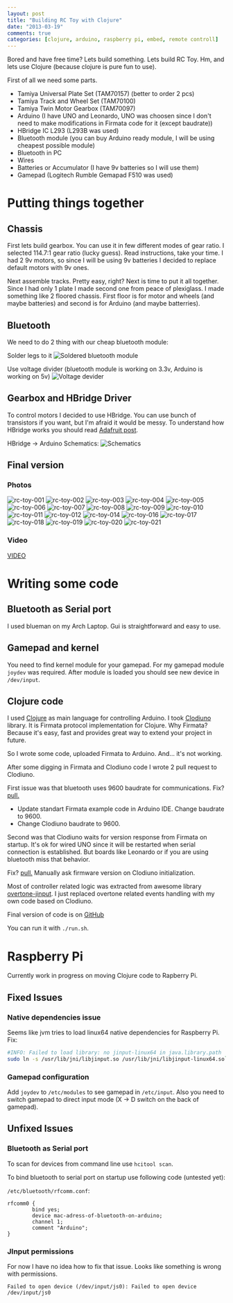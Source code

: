 ```yaml
---
layout: post
title: "Building RC Toy with Clojure"
date: "2013-03-19"
comments: true
categories: [clojure, arduino, raspberry pi, embed, remote controll]
---
```

Bored and have free time? Lets build something.
Lets build RC Toy. Hm, and lets use Clojure (because clojure is pure fun to use).

<!--more-->

First of all we need some parts.

* Tamiya Universal Plate Set (TAM70157) (better to order 2 pcs)
* Tamiya Track and Wheel Set (TAM70100)
* Tamiya Twin Motor Gearbox  (TAM70097)
* Arduino (I have UNO and Leonardo, UNO was choosen since I don't need to make modifications in Firmata code for it (except baudrate))
* HBridge IC L293 (L293B was used)
* Bluetooth module (you can buy Arduino ready module, I will be using cheapest possible module)
* Bluetooth in PC
* Wires
* Batteries or Accumulator (I have 9v batteries so I will use them)
* Gamepad (Logitech Rumble Gemapad F510 was used)

# Putting things together
## Chassis
First lets build gearbox. You can use it in few different modes of gear ratio. I selected 114.7:1 gear ratio (lucky guess).
Read instructions, take your time. I had 2 9v motors, so since I will be using 9v batteries I decided to replace default motors with 9v ones.

Next assemble tracks. Pretty easy, right? Next is time to put it all together. Since I had only 1 plate I made second one from peace of plexiglass.
I made something like 2 floored chassis. First floor is for motor and wheels (and maybe batteries) and second is for Arduino (and maybe batterries).

## Bluetooth
We need to do 2 thing with our cheap bluetooth module:

Solder legs to it
![Soldered bluetooth module](https://d1wvxg652jdms0.cloudfront.net/rc-toy/bluetooth-module-for-Arduino.jpg)

Use voltage divider (bluetooth module is working on 3.3v, Arduino is working on 5v)
![Voltage devider](https://d1wvxg652jdms0.cloudfront.net/rc-toy/bluetooth-module-for-Arduino.svg)

## Gearbox and HBridge Driver
To control motors I decided to use HBridge. You can use bunch of transistors if you want, but I'm afraid it would be messy.
To understand how HBridge works you should read [Adafruit post](https://learn.adafruit.com/adafruit-Arduino-lesson-15-dc-motor-reversing/overview).

HBridge -> Arduino Schematics:
![Schematics](https://d1wvxg652jdms0.cloudfront.net/rc-toy/arduino-and-hbridge-l293b-rc-toy.svg)

## Final version

### Photos
![rc-toy-001](https://d1wvxg652jdms0.cloudfront.net/rc-toy/photos/photo-001.jpg)
![rc-toy-002](https://d1wvxg652jdms0.cloudfront.net/rc-toy/photos/photo-002.jpg)
![rc-toy-003](https://d1wvxg652jdms0.cloudfront.net/rc-toy/photos/photo-003.jpg)
![rc-toy-004](https://d1wvxg652jdms0.cloudfront.net/rc-toy/photos/photo-004.jpg)
![rc-toy-005](https://d1wvxg652jdms0.cloudfront.net/rc-toy/photos/photo-005.jpg)
![rc-toy-006](https://d1wvxg652jdms0.cloudfront.net/rc-toy/photos/photo-006.jpg)
![rc-toy-007](https://d1wvxg652jdms0.cloudfront.net/rc-toy/photos/photo-007.jpg)
![rc-toy-008](https://d1wvxg652jdms0.cloudfront.net/rc-toy/photos/photo-008.jpg)
![rc-toy-009](https://d1wvxg652jdms0.cloudfront.net/rc-toy/photos/photo-009.jpg)
![rc-toy-010](https://d1wvxg652jdms0.cloudfront.net/rc-toy/photos/photo-010.jpg)
![rc-toy-011](https://d1wvxg652jdms0.cloudfront.net/rc-toy/photos/photo-011.jpg)
![rc-toy-012](https://d1wvxg652jdms0.cloudfront.net/rc-toy/photos/photo-012.jpg)
![rc-toy-014](https://d1wvxg652jdms0.cloudfront.net/rc-toy/photos/photo-014.jpg)
![rc-toy-016](https://d1wvxg652jdms0.cloudfront.net/rc-toy/photos/photo-016.jpg)
![rc-toy-017](https://d1wvxg652jdms0.cloudfront.net/rc-toy/photos/photo-017.jpg)
![rc-toy-018](https://d1wvxg652jdms0.cloudfront.net/rc-toy/photos/photo-018.jpg)
![rc-toy-019](https://d1wvxg652jdms0.cloudfront.net/rc-toy/photos/photo-019.jpg)
![rc-toy-020](https://d1wvxg652jdms0.cloudfront.net/rc-toy/photos/photo-020.jpg)
![rc-toy-021](https://d1wvxg652jdms0.cloudfront.net/rc-toy/photos/photo-021.jpg)

### Video
[VIDEO](https://d1wvxg652jdms0.cloudfront.net/rc-toy/video-1.flv)

# Writing some code
## Bluetooth as Serial port
I used blueman on my Arch Laptop. Gui is straightforward and easy to use.

## Gamepad and kernel
You need to find kernel module for your gamepad. For my gamepad module `joydev` was required.
After module is loaded you should see new device in `/dev/input`.

## Clojure code
I used [Clojure](https://clojure.org/) as main language for controlling Arduino. I took [Clodiuno](https://github.com/nakkaya/clodiuno) library.
It is Firmata protocol implementation for Clojure. Why Firmata? Because it's easy, fast and provides great way to extend your project in future.

So I wrote some code, uploaded Firmata to Arduino. And... it's not working.

After some digging in Firmata and Clodiuno code I wrote 2 pull request to Clodiuno.

First issue was that bluetooth uses 9600 baudrate for communications. Fix? [pull.](https://github.com/nakkaya/clodiuno/pull/5)

* Update standart Firmata example code in Arduino IDE. Change baudrate to 9600.
* Change Clodiuno baudrate to 9600.

Second was that Clodiuno waits for version response from Firmata on startup. It's ok for wired UNO since it will be restarted when serial connection is established.
But boards like Leonardo or if you are using bluetooth miss that behavior.

Fix? [pull.](https://github.com/nakkaya/clodiuno/pull/6) Manually ask firmware version on Clodiuno initialization.

Most of controller related logic was extracted from awesome library [overtone-jinput](https://github.com/gavilancomun/jinput-overtone).
I just replaced overtone related events handling with my own code based on Clodiuno.

Final version of code is on [GitHub](https://github.com/Gonzih/clj-arduino-rc-toy)

You can run it with `./run.sh`.

# Raspberry Pi

Currently work in progress on moving Clojure code to Rapberry Pi.

## Fixed Issues

### Native dependencies issue
Seems like jvm tries to load linux64 native dependencies for Raspberry Pi. Fix:

```sh
#INFO: Failed to load library: no jinput-linux64 in java.library.path
sudo ln -s /usr/lib/jni/libjinput.so /usr/lib/jni/libjinput-linux64.so`
```

### Gamepad configuration
Add `joydev` to `/etc/modules` to see gamepad in `/etc/input`.
Also you need to switch gamepad to direct input mode (X -> D switch on the back of gamepad).

## Unfixed Issues

### Bluetooth as Serial port
To scan for devices from command line use `hcitool scan`.

To bind bluetooth to serial port on startup use following code (untested yet):

`/etc/bluetooth/rfcomm.conf`:
```text
rfcomm0 {
        bind yes;
        device mac-adress-of-bluetooth-on-arduino;
        channel 1;
        comment "Arduino";
}
```

### JInput permissions
For now I have no idea how to fix that issue. Looks like something is wrong with permissions.
```
Failed to open device (/dev/input/js0): Failed to open device /dev/input/js0
```
